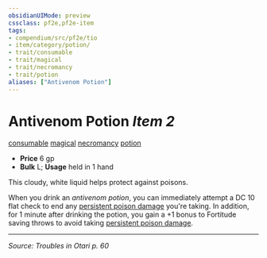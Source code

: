 ```yaml
---
obsidianUIMode: preview
cssclass: pf2e,pf2e-item
tags:
- compendium/src/pf2e/tio
- item/category/potion/
- trait/consumable
- trait/magical
- trait/necromancy
- trait/potion
aliases: ["Antivenom Potion"]
---
```

# Antivenom Potion *Item 2*  
[consumable](rules/traits/consumable.md "Consumable Item Trait")  [magical](rules/traits/magical.md "Magical Item Trait")  [necromancy](rules/traits/necromancy.md "Necromancy School Trait")  [potion](rules/traits/potion.md "Potion Item Trait")  

- **Price** 6 gp
- **Bulk** L; **Usage** held in 1 hand

This cloudy, white liquid helps protect against poisons.

When you drink an _antivenom potion_, you can immediately attempt a DC 10 flat check to end any [persistent poison damage](rules/conditions.md#Persistent%20Damage) you're taking. In addition, for 1 minute after drinking the potion, you gain a +1 bonus to Fortitude saving throws to avoid taking [persistent poison damage](rules/conditions.md#Persistent%20Damage).


---
*Source: Troubles in Otari p. 60*
